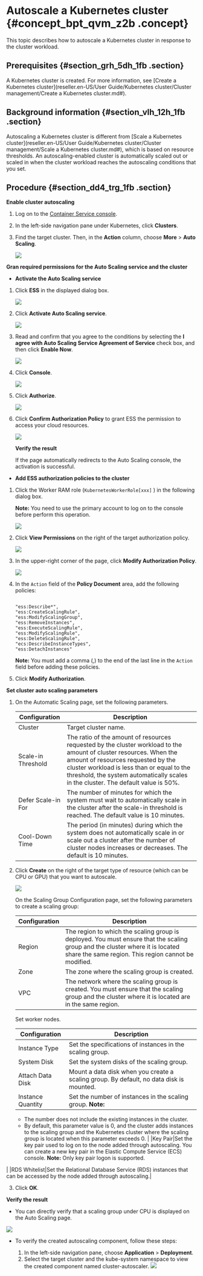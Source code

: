 # Autoscale a Kubernetes cluster {#concept_bpt_qvm_z2b .concept}

This topic describes how to autoscale a Kubernetes cluster in response to the cluster workload.

## Prerequisites {#section_grh_5dh_1fb .section}

A Kubernetes cluster is created. For more information, see [Create a Kubernetes cluster](reseller.en-US/User Guide/Kubernetes cluster/Cluster management/Create a Kubernetes cluster.md#).

## Background information {#section_vlh_12h_1fb .section}

Autoscaling a Kubernetes cluster is different from [Scale a Kubernetes cluster](reseller.en-US/User Guide/Kubernetes cluster/Cluster management/Scale a Kubernetes cluster.md#), which is based on resource thresholds. An autoscaling-enabled cluster is automatically scaled out or scaled in when the cluster workload reaches the autoscaling conditions that you set.

## Procedure {#section_dd4_trg_1fb .section}

**Enable cluster autoscaling** 

1.  Log on to the [Container Service console](https://partners-intl.console.aliyun.com/#/cs).
2.  In the left-side navigation pane under Kubernetes, click **Clusters**.
3.  Find the target cluster. Then, in the **Action** column, choose **More** \> **Auto Scaling**.

    ![](http://static-aliyun-doc.oss-cn-hangzhou.aliyuncs.com/assets/img/19071/155808606611191_en-US.png)


**Gran required permissions for the Auto Scaling service and the cluster**

-   **Activate the Auto Scaling service** 

1.  Click **ESS** in the displayed dialog box.

    ![](http://static-aliyun-doc.oss-cn-hangzhou.aliyuncs.com/assets/img/19071/155808606611211_en-US.png)

2.  Click **Activate Auto Scaling service**.

    ![](http://static-aliyun-doc.oss-cn-hangzhou.aliyuncs.com/assets/img/19071/155808606611263_en-US.png)

3.  Read and confirm that you agree to the conditions by selecting the **I agree with Auto Scaling Service Agreement of Service** check box, and then click **Enable Now**.

    ![](http://static-aliyun-doc.oss-cn-hangzhou.aliyuncs.com/assets/img/19071/155808606611264_en-US.png)

4.  Click **Console**.

    ![](http://static-aliyun-doc.oss-cn-hangzhou.aliyuncs.com/assets/img/19071/155808606611265_en-US.png)

5.  Click **Authorize**.

    ![](http://static-aliyun-doc.oss-cn-hangzhou.aliyuncs.com/assets/img/19071/155808606611266_en-US.png)

6.  Click **Confirm Authorization Policy** to grant ESS the permission to access your cloud resources.

    ![](http://static-aliyun-doc.oss-cn-hangzhou.aliyuncs.com/assets/img/19071/155808606611267_en-US.png)

    **Verify the result**

    If the page automatically redirects to the Auto Scaling console, the activation is successful.

-   **Add ESS authorization policies to the cluster** 

1.  Click the Worker RAM role \(`KubernetesWorkerRole[xxx]` \) in the following dialog box.

    **Note:** You need to use the primary account to log on to the console before perform this operation.

    ![](http://static-aliyun-doc.oss-cn-hangzhou.aliyuncs.com/assets/img/19071/155808606711261_en-US.png)

2.  Click **View Permissions** on the right of the target authorization policy.

    ![](http://static-aliyun-doc.oss-cn-hangzhou.aliyuncs.com/assets/img/19071/155808606711193_en-US.png)

3.  In the upper-right corner of the page, click **Modify Authorization Policy**.

    ![](http://static-aliyun-doc.oss-cn-hangzhou.aliyuncs.com/assets/img/19071/155808606711195_en-US.png)

4.  In the `Action` field of the **Policy Document** area, add the following policies:

    ```
    
    "ess:Describe*", 
    "ess:CreateScalingRule", 
    "ess:ModifyScalingGroup", 
    "ess:RemoveInstances", 
    "ess:ExecuteScalingRule", 
    "ess:ModifyScalingRule", 
    "ess:DeleteScalingRule", 
    "ecs:DescribeInstanceTypes",
    "ess:DetachInstances"
    ```

    **Note:** You must add a comma \(,\) to the end of the last line in the `Action` field before adding these policies.

5.  Click **Modify Authorization**.

**Set cluster auto scaling parameters** 

1.  On the Automatic Scaling page, set the following parameters.

    |Configuration|Description|
    |-------------|-----------|
    |Cluster|Target cluster name.|
    |Scale-in Threshold|The ratio of the amount of resources requested by the cluster workload to the amount of cluster resources. When the amount of resources requested by the cluster workload is less than or equal to the threshold, the system automatically scales in the cluster. The default value is 50%.|
    |Defer Scale-in For|The number of minutes for which the system must wait to automatically scale in the cluster after the scale-in threshold is reached. The default value is 10 minutes.|
    |Cool-Down Time|The period \(in minutes\) during which the system does not automatically scale in or scale out a cluster after the number of cluster nodes increases or decreases. The default is 10 minutes.|

2.  Click **Create** on the right of the target type of resource \(which can be CPU or GPU\) that you want to autoscale.

    ![](http://static-aliyun-doc.oss-cn-hangzhou.aliyuncs.com/assets/img/19071/155808606711210_en-US.png)

    On the Scaling Group Configuration page, set the following parameters to create a scaling group:

    |Configuration|Description|
    |-------------|-----------|
    |Region|The region to which the scaling group is deployed. You must ensure that the scaling group and the cluster where it is located share the same region. This region cannot be modified.|
    |Zone|The zone where the scaling group is created.|
    |VPC|The network where the scaling group is created. You must ensure that the scaling group and the cluster where it is located are in the same region.|

    Set worker nodes.

    |Configuration|Description|
    |-------------|-----------|
    |Instance Type|Set the specifications of instances in the scaling group.|
    |System Disk|Set the system disks of the scaling group.|
    |Attach Data Disk|Mount a data disk when you create a scaling group. By default, no data disk is mounted.|
    |Instance Quantity|Set the number of instances in the scaling group. **Note:** 

    -   The number does not include the existing instances in the cluster.
    -   By default, this parameter value is 0, and the cluster adds instances to the scaling group and the Kubernetes cluster where the scaling group is located when this parameter exceeds 0.
 |
    |Key Pair|Set the key pair used to log on to the node added through autoscaling. You can create a new key pair in the Elastic Compute Service \(ECS\) console. **Note:** Only key pair logon is supported.

 |
    |RDS Whitelist|Set the Relational Database Service \(RDS\) instances that can be accessed by the node added through autoscaling.|

3.  Click **OK**.

**Verify the result**

-   You can directly verify that a scaling group under CPU is displayed on the Auto Scaling page.

![](http://static-aliyun-doc.oss-cn-hangzhou.aliyuncs.com/assets/img/19071/155808606711273_en-US.png)

-   To verify the created autoscaling component, follow these steps:

    1.  In the left-side navigation pane, choose **Application** \> **Deployment**.
    2.  Select the target cluster and the kube-system namespace to view the created component named cluster-autoscaler.
    ![](http://static-aliyun-doc.oss-cn-hangzhou.aliyuncs.com/assets/img/19071/155808606711276_en-US.png)


